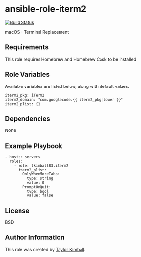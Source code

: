 # ansible-role-iterm2

[![Build Status](https://travis-ci.org/tkimball83/ansible-role-iterm2.svg?branch=master)](https://travis-ci.org/tkimball83/ansible-role-iterm2)

macOS - Terminal Replacement

## Requirements

This role requires Homebrew and Homebrew Cask to be installed

## Role Variables

Available variables are listed below, along with default values:

    iterm2_pkg: iTerm2
    iterm2_domain: "com.googlecode.{{ iterm2_pkg|lower }}"
    iterm2_plist: {}

## Dependencies

None

## Example Playbook

    - hosts: servers
      roles:
        - role: tkimball83.iterm2
          iterm2_plist:
            OnlyWhenMoreTabs:
              type: string
              value: 0
            PromptOnQuit:
              type: bool
              value: false

## License

BSD

## Author Information

This role was created by [Taylor Kimball](http://www.linuxhq.org).

